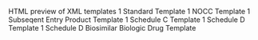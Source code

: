 HTML preview of XML templates
1 Standard Template
1 NOCC Template
1 Subseqent Entry Product Template
1 Schedule C Template
1 Schedule D Template
1 Schedule D Biosimilar Biologic Drug Template

